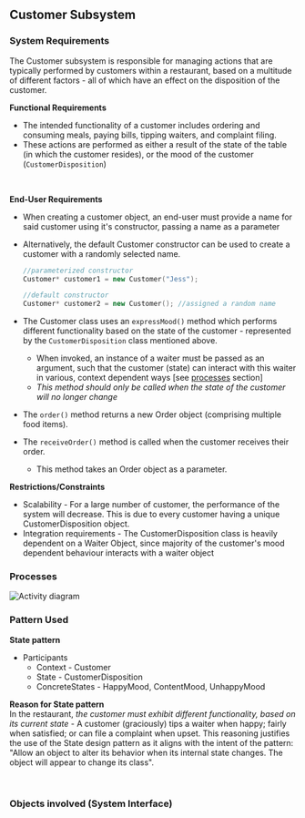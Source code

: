 ## Customer Subsystem

### System Requirements

The Customer subsystem is responsible for managing actions that are typically performed by customers within a restaurant, based on a multitude of different factors - all of which have an effect on the disposition of the customer.   <br>

**Functional Requirements** <br>
* The intended functionality of a customer includes ordering  and consuming meals, paying bills, tipping waiters, and complaint filing. 
* These actions are performed as either a result of the state of the table (in which the customer resides), or the mood of the customer (```CustomerDisposition```)
  
<br>
  
**End-User Requirements** <br>
* When creating a customer object, an end-user must provide a name for said customer using it's constructor, passing a name as a parameter
* Alternatively, the default Customer constructor can be used to create a customer with a randomly selected name. <br>

    ```c++
    //parameterized constructor
    Customer* customer1 = new Customer("Jess");

    //default constructor
    Customer* customer2 = new Customer(); //assigned a random name
    ```
* The Customer class uses an ```expressMood()``` method which performs different functionality based on the state of the customer -  represented by the ```CustomerDisposition``` class mentioned above.
  * When invoked, an instance of a waiter must be passed as an argument, such that the customer (state) can interact with this waiter in various, context dependent ways [see [processes](#processes) section]
  * _This method should only be called when the state of the customer will no longer change_
* The ```order()``` method returns a new Order object (comprising multiple food items).  
* The ```receiveOrder()``` method is called when the customer receives their order.
  *  This method takes an Order object as a parameter.

**Restrictions/Constraints** <br>
* Scalability - For a large number of customer, the performance of the system will decrease. This is due to every customer having a unique CustomerDisposition object.
* Integration requirements -  The CustomerDisposition class is heavily dependent on a Waiter Object, since majority of the customer's mood dependent behaviour interacts with a waiter object 



### Processes
![Activity diagram](../../Images/Activity%20Diagram1.jpg)
### Pattern Used

  **State pattern**
  * Participants
    * Context - Customer
    * State - CustomerDisposition
    * ConcreteStates - HappyMood, ContentMood, UnhappyMood
  
  **Reason for State pattern** <br>
   In the restaurant, _the customer must exhibit different functionality, based on its current state_ - A customer (graciously) tips a waiter when happy; fairly when satisfied; or can file a complaint when upset.
   This reasoning justifies the use of the State design pattern as it aligns with the intent of the pattern: <br> 
   "Allow an object to alter its behavior when its internal state changes. The object will appear to change its class". <br><br>

   ![]()

### Objects involved (System Interface)
![]()